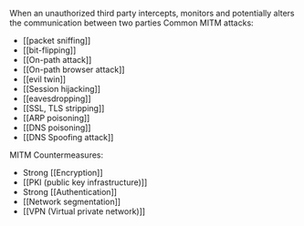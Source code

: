 When an unauthorized third party intercepts, monitors and potentially alters the communication between two parties
Common MITM attacks:
- [[packet sniffing]]
- [[bit-flipping]]
- [[On-path attack]]
- [[On-path browser attack]]
- [[evil twin]]
- [[Session hijacking]]
- [[eavesdropping]]
- [[SSL, TLS  stripping]]
- [[ARP poisoning]]
- [[DNS poisoning]]
- [[DNS Spoofing attack]]

MITM Countermeasures:
- Strong [[Encryption]]
- [[PKI (public key infrastructure)]]
- Strong [[Authentication]]
- [[Network segmentation]]
- [[VPN (Virtual private network)]]
